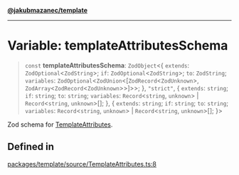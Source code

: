 [**@jakubmazanec/template**](../README.md)

---

# Variable: templateAttributesSchema

> `const` **templateAttributesSchema**: `ZodObject`\<\{ `extends`: `ZodOptional`\<`ZodString`\>;
> `if`: `ZodOptional`\<`ZodString`\>; `to`: `ZodString`; `variables`:
> `ZodOptional`\<`ZodUnion`\<[`ZodRecord`\<`ZodUnknown`\>,
> `ZodArray`\<`ZodRecord`\<`ZodUnknown`\>\>]\>\>; \}, `"strict"`, \{ `extends`: `string`; `if`: `string`;
> `to`: `string`; `variables`: `Record`\<`string`, `unknown`\> \| `Record`\<`string`, `unknown`\>[];
> \}, \{ `extends`: `string`; `if`: `string`; `to`: `string`; `variables`: `Record`\<`string`, `unknown`\>
> \| `Record`\<`string`, `unknown`\>[]; \}\>

Zod schema for [TemplateAttributes](../type-aliases/TemplateAttributes.md).

## Defined in

[packages/template/source/TemplateAttributes.ts:8](https://github.com/jakubmazanec/tools/blob/4bb343d3736e4f9f11a014de3241c6054262151e/packages/template/source/TemplateAttributes.ts#L8)
